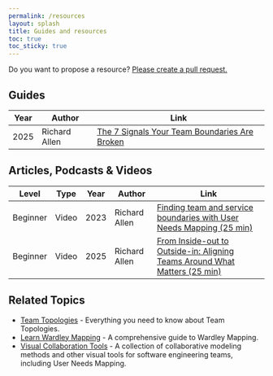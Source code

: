 ```yaml
---
permalink: /resources
layout: splash
title: Guides and resources
toc: true
toc_sticky: true
---
```


Do you want to propose a resource? [Please create a pull request.](https://github.com/conjurer-rich/user-needs-mapping)

## Guides

| Year | Author              | Link |
| ---- | ------------------- | ---- |
| 2025 | Richard Allen  | [The 7 Signals Your Team Boundaries Are Broken](https://teamboundaries.com/7-signals) |

## Articles, Podcasts & Videos

| Level     | Type     | Year | Author              | Link |
|---------- |--------- | ---- | ------------------- | ---- |
| Beginner  | Video    | 2023 | Richard Allen  | [Finding team and service boundaries with User Needs Mapping (25 min)](https://www.youtube.com/watch?v=9KScLA7zCHU) |
| Beginner  | Video    | 2025 | Richard Allen  | [From Inside-out to Outside-in: Aligning Teams Around What Matters (25 min)](https://www.youtube.com/watch?v=UYbTZzvk_C0) |

## Related Topics

- [Team Topologies](https://teamtopologies.com/) - Everything you need to know about Team Topologies.
- [Learn Wardley Mapping](https://learnwardleymapping.com/) - A comprehensive guide to Wardley Mapping.
- [Visual Collaboration Tools](https://leanpub.com/visualcollaborationtools) - A collection of collaborative modeling methods and other visual tools for software engineering teams, including User Needs Mapping.
